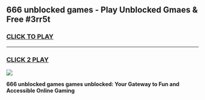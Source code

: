 
## 666 unblocked games - Play Unblocked Gmaes & Free #3rr5t
<h3>
<a href="https://news.freeplayer.one?title=666_unblocked_games&ref=24F">CLICK TO PLAY</a></h3>
<hr>

<h3>
<a href="https://news.freeplayer.one?title=666_unblocked_games&ref=24F">CLICK 2 PLAY</a>
  
</h3>

<a href="https://news.freeplayer.one?title=666_unblocked_games&ref=24F/"><img src="https://clearcache.store/games.png"></a>


**666 unblocked games games unblocked: Your Gateway to Fun and Accessible Online Gaming**
